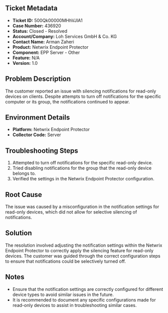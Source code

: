 ## Ticket Metadata
- **Ticket ID:** 500Qk00000MHhVJIA1
- **Case Number:** 436920
- **Status:** Closed - Resolved
- **Account/Company:** Loh Services GmbH & Co. KG
- **Contact Name:** Arman Zaheri
- **Product:** Netwrix Endpoint Protector
- **Component:** EPP Server - Other
- **Feature:** N/A
- **Version:** 1.0

## Problem Description
The customer reported an issue with silencing notifications for read-only devices on clients. Despite attempts to turn off notifications for the specific computer or its group, the notifications continued to appear.

## Environment Details
- **Platform:** Netwrix Endpoint Protector
- **Collector Code:** Server

## Troubleshooting Steps
1. Attempted to turn off notifications for the specific read-only device.
2. Tried disabling notifications for the group that the read-only device belongs to.
3. Verified the settings in the Netwrix Endpoint Protector configuration.

## Root Cause
The issue was caused by a misconfiguration in the notification settings for read-only devices, which did not allow for selective silencing of notifications.

## Solution
The resolution involved adjusting the notification settings within the Netwrix Endpoint Protector to correctly apply the silencing feature for read-only devices. The customer was guided through the correct configuration steps to ensure that notifications could be selectively turned off.

## Notes
- Ensure that the notification settings are correctly configured for different device types to avoid similar issues in the future.
- It is recommended to document any specific configurations made for read-only devices to assist in troubleshooting similar cases.